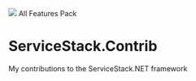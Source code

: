 <img src="http://teamcity.mobacomm.com:9999/app/rest/builds/buildType:(id:ServiceStackContribFeatures_Build)/statusIcon"/> All Features Pack

# ServiceStack.Contrib
My contributions to the ServiceStack.NET framework
